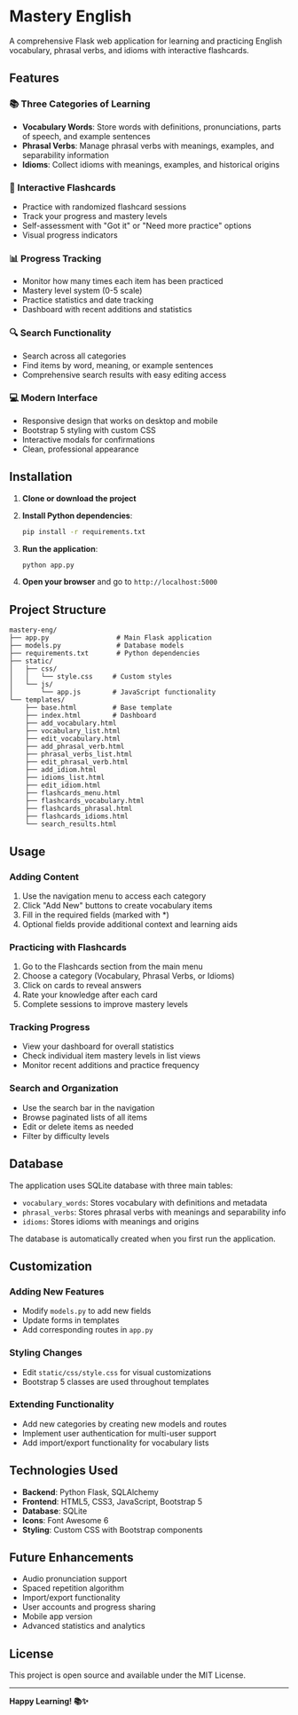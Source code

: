 # Mastery English

A comprehensive Flask web application for learning and practicing English vocabulary, phrasal verbs, and idioms with interactive flashcards.

## Features

### 📚 Three Categories of Learning
- **Vocabulary Words**: Store words with definitions, pronunciations, parts of speech, and example sentences
- **Phrasal Verbs**: Manage phrasal verbs with meanings, examples, and separability information
- **Idioms**: Collect idioms with meanings, examples, and historical origins

### 🎯 Interactive Flashcards
- Practice with randomized flashcard sessions
- Track your progress and mastery levels
- Self-assessment with "Got it" or "Need more practice" options
- Visual progress indicators

### 📊 Progress Tracking
- Monitor how many times each item has been practiced
- Mastery level system (0-5 scale)
- Practice statistics and date tracking
- Dashboard with recent additions and statistics

### 🔍 Search Functionality
- Search across all categories
- Find items by word, meaning, or example sentences
- Comprehensive search results with easy editing access

### 💻 Modern Interface
- Responsive design that works on desktop and mobile
- Bootstrap 5 styling with custom CSS
- Interactive modals for confirmations
- Clean, professional appearance

## Installation

1. **Clone or download the project**
2. **Install Python dependencies**:
   ```bash
   pip install -r requirements.txt
   ```

3. **Run the application**:
   ```bash
   python app.py
   ```

4. **Open your browser** and go to `http://localhost:5000`

## Project Structure

```
mastery-eng/
├── app.py                 # Main Flask application
├── models.py              # Database models
├── requirements.txt       # Python dependencies
├── static/
│   ├── css/
│   │   └── style.css     # Custom styles
│   └── js/
│       └── app.js        # JavaScript functionality
└── templates/
    ├── base.html         # Base template
    ├── index.html        # Dashboard
    ├── add_vocabulary.html
    ├── vocabulary_list.html
    ├── edit_vocabulary.html
    ├── add_phrasal_verb.html
    ├── phrasal_verbs_list.html
    ├── edit_phrasal_verb.html
    ├── add_idiom.html
    ├── idioms_list.html
    ├── edit_idiom.html
    ├── flashcards_menu.html
    ├── flashcards_vocabulary.html
    ├── flashcards_phrasal.html
    ├── flashcards_idioms.html
    └── search_results.html
```

## Usage

### Adding Content
1. Use the navigation menu to access each category
2. Click "Add New" buttons to create vocabulary items
3. Fill in the required fields (marked with *)
4. Optional fields provide additional context and learning aids

### Practicing with Flashcards
1. Go to the Flashcards section from the main menu
2. Choose a category (Vocabulary, Phrasal Verbs, or Idioms)
3. Click on cards to reveal answers
4. Rate your knowledge after each card
5. Complete sessions to improve mastery levels

### Tracking Progress
- View your dashboard for overall statistics
- Check individual item mastery levels in list views
- Monitor recent additions and practice frequency

### Search and Organization
- Use the search bar in the navigation
- Browse paginated lists of all items
- Edit or delete items as needed
- Filter by difficulty levels

## Database

The application uses SQLite database with three main tables:
- `vocabulary_words`: Stores vocabulary with definitions and metadata
- `phrasal_verbs`: Stores phrasal verbs with meanings and separability info
- `idioms`: Stores idioms with meanings and origins

The database is automatically created when you first run the application.

## Customization

### Adding New Features
- Modify `models.py` to add new fields
- Update forms in templates
- Add corresponding routes in `app.py`

### Styling Changes
- Edit `static/css/style.css` for visual customizations
- Bootstrap 5 classes are used throughout templates

### Extending Functionality
- Add new categories by creating new models and routes
- Implement user authentication for multi-user support
- Add import/export functionality for vocabulary lists

## Technologies Used

- **Backend**: Python Flask, SQLAlchemy
- **Frontend**: HTML5, CSS3, JavaScript, Bootstrap 5
- **Database**: SQLite
- **Icons**: Font Awesome 6
- **Styling**: Custom CSS with Bootstrap components

## Future Enhancements

- Audio pronunciation support
- Spaced repetition algorithm
- Import/export functionality
- User accounts and progress sharing
- Mobile app version
- Advanced statistics and analytics

## License

This project is open source and available under the MIT License.

---

**Happy Learning! 📚✨**
